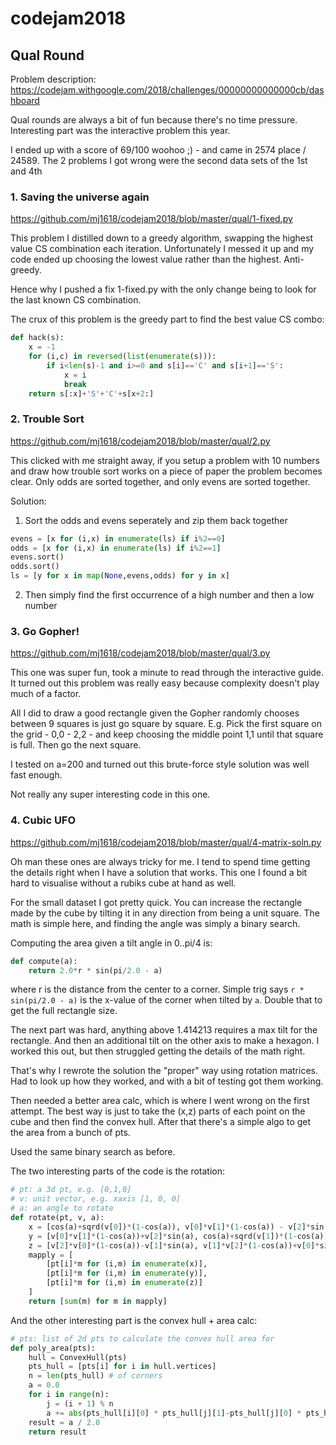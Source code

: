 # codejam2018

## Qual Round

Problem description:
https://codejam.withgoogle.com/2018/challenges/00000000000000cb/dashboard

Qual rounds are always a bit of fun because there's no time pressure. Interesting part was the interactive problem this year.

I ended up with a score of 69/100 woohoo ;) - and came in 2574 place / 24589.
The 2 problems I got wrong were the second data sets of the 1st and 4th

### 1. Saving the universe again
https://github.com/mj1618/codejam2018/blob/master/qual/1-fixed.py

This problem I distilled down to a greedy algorithm, swapping the highest value CS combination each iteration.
Unfortunately I messed it up and my code ended up choosing the lowest value rather than the highest.
Anti-greedy.

Hence why I pushed a fix 1-fixed.py with the only change being to look for the last known CS combination.

The crux of this problem is the greedy part to find the best value CS combo:
```python
def hack(s):
    x = -1
    for (i,c) in reversed(list(enumerate(s))):
        if i<len(s)-1 and i>=0 and s[i]=='C' and s[i+1]=='S':
            x = i
            break
    return s[:x]+'S'+'C'+s[x+2:]
```

### 2. Trouble Sort
https://github.com/mj1618/codejam2018/blob/master/qual/2.py

This clicked with me straight away, if you setup a problem with 10 numbers and draw how trouble sort works on a piece of paper the problem becomes clear.
Only odds are sorted together, and only evens are sorted together.

Solution:
1. Sort the odds and evens seperately and zip them back together
```python
evens = [x for (i,x) in enumerate(ls) if i%2==0]
odds = [x for (i,x) in enumerate(ls) if i%2==1]
evens.sort()
odds.sort()
ls = [y for x in map(None,evens,odds) for y in x]
```
2. Then simply find the first occurrence of a high number and then a low number

### 3. Go Gopher!
https://github.com/mj1618/codejam2018/blob/master/qual/3.py

This one was super fun, took a minute to read through the interactive guide.
It turned out this problem was really easy because complexity doesn't play much of a factor.

All I did to draw a good rectangle given the Gopher randomly chooses between 9 squares is just go square by square.
E.g. Pick the first square on the grid - 0,0 - 2,2 - and keep choosing the middle point 1,1 until that square is full.
Then go the next square.

I tested on a=200 and turned out this brute-force style solution was well fast enough.

Not really any super interesting code in this one.

### 4. Cubic UFO
https://github.com/mj1618/codejam2018/blob/master/qual/4-matrix-soln.py

Oh man these ones are always tricky for me.
I tend to spend time getting the details right when I have a solution that works.
This one I found a bit hard to visualise without a rubiks cube at hand as well.

For the small dataset I got pretty quick.
You can increase the rectangle made by the cube by tilting it in any direction from being a unit square.
The math is simple here, and finding the angle was simply a binary search.

Computing the area given a tilt angle in 0..pi/4 is:
```python
def compute(a):
    return 2.0*r * sin(pi/2.0 - a)
```
where r is the distance from the center to a corner.
Simple trig says `r * sin(pi/2.0 - a)` is the x-value of the corner when tilted by `a`.
Double that to get the full rectangle size.

The next part was hard, anything above 1.414213 requires a max tilt for the rectangle.
And then an additional tilt on the other axis to make a hexagon.
I worked this out, but then struggled getting the details of the math right.

That's why I rewrote the solution the "proper" way using rotation matrices.
Had to look up how they worked, and with a bit of testing got them working.

Then needed a better area calc, which is where I went wrong on the first attempt.
The best way is just to take the (x,z) parts of each point on the cube and then find the convex hull.
After that there's a simple algo to get the area from a bunch of pts.

Used the same binary search as before.

The two interesting parts of the code is the rotation:

```python
# pt: a 3d pt, e.g. [0,1,0]
# v: unit vector, e.g. xaxis [1, 0, 0]
# a: an angle to rotate
def rotate(pt, v, a):
    x = [cos(a)+sqrd(v[0])*(1-cos(a)), v[0]*v[1]*(1-cos(a)) - v[2]*sin(a), v[0]*v[2]*(1-cos(a))+v[1]*sin(a)]
    y = [v[0]*v[1]*(1-cos(a))+v[2]*sin(a), cos(a)+sqrd(v[1])*(1-cos(a)), v[1]*v[2]*(1-cos(a))-v[0]*sin(a)]
    z = [v[2]*v[0]*(1-cos(a))-v[1]*sin(a), v[1]*v[2]*(1-cos(a))+v[0]*sin(a), cos(a)+sqrd(v[2])*(1-cos(a))]
    mapply = [
        [pt[i]*m for (i,m) in enumerate(x)],
        [pt[i]*m for (i,m) in enumerate(y)],
        [pt[i]*m for (i,m) in enumerate(z)]
    ]
    return [sum(m) for m in mapply]
```

And the other interesting part is the convex hull + area calc:
```python
# pts: list of 2d pts to calculate the convex hull area for
def poly_area(pts):
    hull = ConvexHull(pts)
    pts_hull = [pts[i] for i in hull.vertices]
    n = len(pts_hull) # of corners
    a = 0.0
    for i in range(n):
        j = (i + 1) % n
        a += abs(pts_hull[i][0] * pts_hull[j][1]-pts_hull[j][0] * pts_hull[i][1])
    result = a / 2.0
    return result
```

